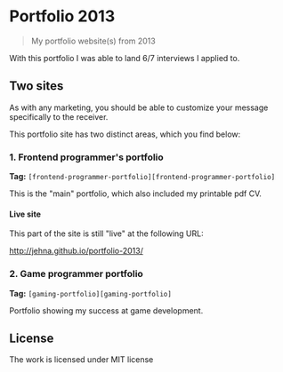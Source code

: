 # Portfolio 2013
> My portfolio website(s) from 2013

With this portfolio I was able to land 6/7 interviews I applied to.

## Two sites

As with any marketing, you should be able to customize your message specifically
to the receiver.

This portfolio site has two distinct areas, which you find below:

### 1. Frontend programmer's portfolio

**Tag:** `[frontend-programmer-portfolio][frontend-programmer-portfolio]`

This is the "main" portfolio, which also included my printable pdf CV.

#### Live site

This part of the site is still "live" at the following URL:

http://jehna.github.io/portfolio-2013/


### 2. Game programmer portfolio

**Tag:** `[gaming-portfolio][gaming-portfolio]`

Portfolio showing my success at game development.


## License
The work is licensed under MIT license


[frontend-programmer-portfolio]:https://github.com/jehna/portfolio-2013/tree/frontend-programmer-portfolio
[gaming-portfolio]:https://github.com/jehna/portfolio-2013/tree/gaming-portfolio

